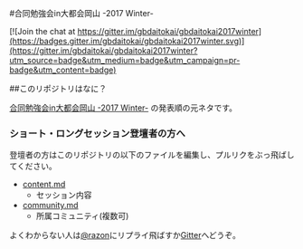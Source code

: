 #合同勉強会in大都会岡山 -2017 Winter-

[![Join the chat at https://gitter.im/gbdaitokai/gbdaitokai2017winter](https://badges.gitter.im/gbdaitokai/gbdaitokai2017winter.svg)](https://gitter.im/gbdaitokai/gbdaitokai2017winter?utm_source=badge&utm_medium=badge&utm_campaign=pr-badge&utm_content=badge)

##このリポジトリはなに？

[合同勉強会in大都会岡山 -2017 Winter-](http://gbdaitokai.connpass.com/event/58024/) の発表順の元ネタです。  

### ショート・ロングセッション登壇者の方へ
登壇者の方はこのリポジトリの以下のファイルを編集し、プルリクをぶっ飛ばしてください。

- [content.md](https://github.com/gbdaitokai/gbdaitokai2017winter/blob/master/content.md)
  * セッション内容
- [community.md](https://github.com/gbdaitokai/gbdaitokai2017winter/blob/master/community.md)
  * 所属コミュニティ(複数可)

よくわからない人は[@razon](https://twitter.com/razon)にリプライ飛ばすか[Gitter](https://gitter.im/gbdaitokai/gbdaitokai2017winter)へどうぞ。
